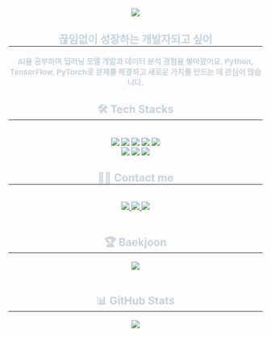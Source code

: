 <div align= "center">
    <img src="https://capsule-render.vercel.app/api?type=rounded&color=gradient&height=120&text=Hello%20taeseok&animation=&fontColor=ffffff&fontSize=60" />
</div>
<div align= "center"> 
    <h2 style="border-bottom: 1px solid #21262d; color: #c9d1d9;"> 끊임없이 성장하는 개발자되고 싶어 </h2>  
    <div style="font-weight: 700; font-size: 15px; text-align: center; color: #c9d1d9;"> AI을 공부하며 딥러닝 모델 개발과 데이터 분석 경험을 쌓아왔어요. </li>Python, TensorFlow, PyTorch로 문제를 해결하고 새로운 가치를 만드는 데 관심이 많습니다. </div> 
</div>
<div align= "center">
    <h2 style="border-bottom: 1px solid #21262d; color: #c9d1d9;"> 🛠️ Tech Stacks </h2> <br> 
    <div style="margin: 0 auto; text-align: center;" align= "center"> 
        <img src="https://img.shields.io/badge/Github-181717?style=for-the-badge&logo=Github&logoColor=white">
        <img src="https://img.shields.io/badge/Keras-D00000?style=for-the-badge&logo=Keras&logoColor=white">
        <img src="https://img.shields.io/badge/Notion-000000?style=for-the-badge&logo=Notion&logoColor=white">
        <img src="https://img.shields.io/badge/Oracle-F80000?style=for-the-badge&logo=Oracle&logoColor=white">
        <img src="https://img.shields.io/badge/Python-3776AB?style=for-the-badge&logo=Python&logoColor=white">
        <br/>
        <img src="https://img.shields.io/badge/PyTorch-EE4C2C?style=for-the-badge&logo=PyTorch&logoColor=white">
        <img src="https://img.shields.io/badge/Tensorflow-FF6F00?style=for-the-badge&logo=Tensorflow&logoColor=white">
        <img src="https://img.shields.io/badge/Matlab-0076a8?style=for-the-badge&logo=Matlab&logoColor=white">
    </div>
</div>
<div align= "center">
    <h2 style="border-bottom: 1px solid #21262d; color: #c9d1d9;"> 🧑‍💻 Contact me </h2> <br> 
    <div align= "center"> 
        <a href=https://velog.io/@kim_taixi/about> <img src="https://img.shields.io/badge/Velog-20C997?style=for-the-badge&logo=Velog&logoColor=white&link=https://velog.io/@kim_taixi/about"> </a>
        <a href=mailto:agu7758@gmail.com> <img src="https://img.shields.io/badge/Gmail-EA4335?style=for-the-badge&logo=Gmail&logoColor=white&link=mailto:agu7758@gmail.com"> </a>
        <a href=https://www.notion.so/0a01bf18fc414671bae5fe4d7f4c7e0c> <img src="https://img.shields.io/badge/Notion-000000?style=for-the-badge&logo=Notion&logoColor=white&link=https://www.notion.so/0a01bf18fc414671bae5fe4d7f4c7e0c"> </a>
    </div>  
    <br> 
    <div align= "center"> 
        <h2 style="border-bottom: 1px solid #21262d; color: #c9d1d9;"> 🏆 Baekjoon </h2>
        <img src="http://mazassumnida.wtf/api/v2/generate_badge?boj=agu2055" />
    </div> 
    <br>
<div align= "center"> 
    <h2 style="border-bottom: 1px solid #21262d; color: #c9d1d9;"> 📊 GitHub Stats </h2>
    <img src="https://github-readme-stats.vercel.app/api/top-langs/?username=TaeseokKim9148&layout=compact&theme=dark&langs_count=8" />
</div>
</div>

